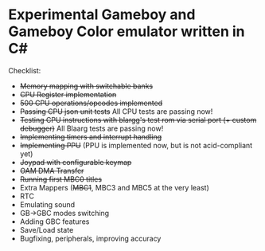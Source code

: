 # Experimental Gameboy and Gameboy Color emulator written in C#

Checklist:
-  ~~Memory mapping with switchable banks~~
-  ~~CPU Register implementation~~
-  ~~500 CPU operations/opcodes implemented~~
-  ~~Passing CPU json unit tests~~ All CPU tests are passing now!
-  ~~Testing CPU instructions with blargg's test rom via serial port (+ custom debugger)~~ All Blaarg tests are passing now!
-  ~~Implementing timers and interrupt handling~~
-  ~~Implementing PPU~~ (PPU is implemented now, but is not acid-compliant yet)
-  ~~Joypad with configurable keymap~~
-  ~~OAM DMA Transfer~~
-  ~~Running first MBC0 titles~~
-  Extra Mappers (~~MBC1~~, MBC3 and MBC5 at the very least)
-  RTC
-  Emulating sound
-  GB->GBC modes switching
-  Adding GBC features
-  Save/Load state
-  Bugfixing, peripherals, improving accuracy
